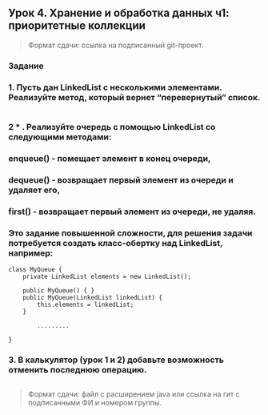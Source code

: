 ## Урок 4. Хранение и обработка данных ч1: приоритетные коллекции

> Формат сдачи: ссылка на подписанный git-проект.

### **Задание**

### **1. Пусть дан LinkedList с несколькими элементами. Реализуйте метод, который вернет “перевернутый” список.**
```
```
### **2** * **. Реализуйте очередь с помощью LinkedList со следующими методами:**
### **enqueue() - помещает элемент в конец очереди,**
### **dequeue() - возвращает первый элемент из очереди и удаляет его,**
### **first() - возвращает первый элемент из очереди, не удаляя.**
### **Это задание повышенной сложности, для решения задачи потребуется создать класс-обертку над LinkedList, например:**
```
class MyQueue {
    private LinkedList elements = new LinkedList();

    public MyQueue() { }
    public MyQueue(LinkedList linkedList) {
        this.elements = linkedList;
    }

        .........

}
```
### **3. В калькулятор (урок 1 и 2) добавьте возможность отменить последнюю операцию.**
```
```
> Формат сдачи: файл с расширением java или ссылка на гит с подписанными ФИ и номером группы.